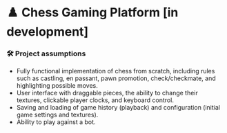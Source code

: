 # ♟️ Chess Gaming Platform [in development]

### 🛠 Project assumptions

- Fully functional implementation of chess from scratch, including rules such as castling, en passant, pawn promotion, check/checkmate, and highlighting possible moves.
- User interface with draggable pieces, the ability to change their textures, clickable player clocks, and keyboard control.
- Saving and loading of game history (playback) and configuration (initial game settings and textures).
- Ability to play against a bot.
